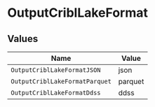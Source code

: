 # OutputCriblLakeFormat


## Values

| Name                           | Value                          |
| ------------------------------ | ------------------------------ |
| `OutputCriblLakeFormatJSON`    | json                           |
| `OutputCriblLakeFormatParquet` | parquet                        |
| `OutputCriblLakeFormatDdss`    | ddss                           |